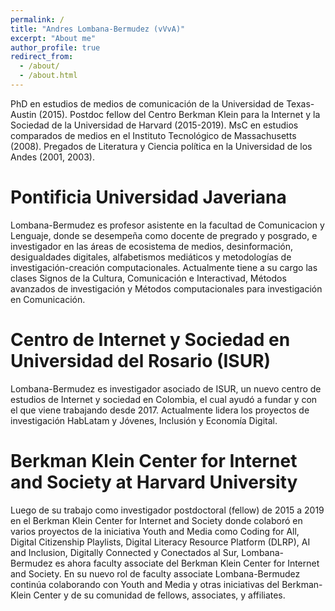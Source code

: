 ```yaml
---
permalink: /
title: "Andres Lombana-Bermudez (vVvA)"
excerpt: "About me"
author_profile: true
redirect_from: 
  - /about/
  - /about.html
---
```


PhD en estudios de medios de comunicación de la Universidad de Texas-Austin (2015). Postdoc fellow del Centro Berkman Klein para la Internet y la Sociedad de la Universidad de Harvard (2015-2019).  MsC en estudios comparados de medios en el Instituto Tecnológico de Massachusetts (2008). Pregados de Literatura y Ciencia política en la Universidad de los Andes (2001, 2003). 

Pontificia Universidad Javeriana
======
 
Lombana-Bermudez es profesor asistente en la facultad de Comunicacion y Lenguaje, donde se desempeña como docente de pregrado y posgrado, e investigador en las áreas de ecosistema de medios, desinformación, desigualdades digitales, alfabetismos mediáticos y metodologías de investigación-creación computacionales. Actualmente tiene a su cargo las clases Signos de la Cultura, Comunicación e Interactivad, Métodos avanzados de investigación y Métodos computacionales para investigación en Comunicación. 

Centro de Internet y Sociedad en Universidad del Rosario (ISUR)
======

Lombana-Bermudez es investigador asociado de ISUR, un nuevo centro de estudios de Internet y sociedad en Colombia, el cual ayudó a fundar y con el que viene trabajando desde 2017. Actualmente lidera los proyectos de investigación HabLatam y Jóvenes, Inclusión y Economía Digital. 

Berkman Klein Center for Internet and Society at Harvard University
======

Luego de su trabajo como investigador postdoctoral (fellow) de 2015 a 2019 en el Berkman Klein Center for Internet and Society donde colaboró en varios proyectos de la iniciativa Youth and Media como Coding for All, Digital Citizenship Playlists, Digital Literacy Resource Platform (DLRP), AI and Inclusion, Digitally Connected y Conectados al Sur, Lombana-Bermudez es ahora faculty associate del Berkman Klein Center for Internet and Society. En su nuevo rol de faculty associate Lombana-Bermudez continúa colaborando con Youth and Media y otras iniciativas del Berkman-Klein Center y de su comunidad de fellows, associates, y affiliates. 
